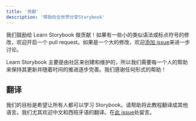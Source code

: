 ```yaml
---
title: '贡献'
description: '帮助向全世界分享Storybook'
---
```


我们鼓励给 Learn Storybook 做贡献！如果有一些小的类似语法或标点符号的修改，欢迎开启一个 pull request。如果是一个大的修改，欢迎[添加 issue](https://github.com/chromaui/learnstorybook.com/issues)来进一步讨论。

Learn Storybook 主要是由社区来创建和维护的，所以我们需要每一个人的帮助来保持其更新并随着时间的推进逐步完善。我们感谢任何形式的帮助！

## 翻译

我们的目标是希望让所有人都可以学习 Storybook。请帮助将此教程翻译成其他语言。我们尤其欢迎中文和西班牙语的翻译。在[此 issue](https://github.com/chromaui/learnstorybook.com/issues/3)处留言。
